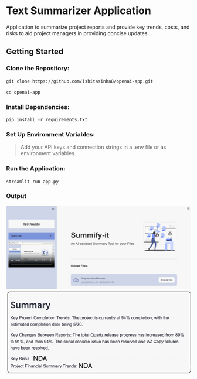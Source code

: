 # Text Summarizer Application
Application to summarize project reports and provide key trends, costs, and risks to aid project managers in providing concise updates.

## Getting Started
### Clone the Repository:

```
git clone https://github.com/ishitasinha8/openai-app.git
```
```
cd openai-app
```

### Install Dependencies:

```
pip install -r requirements.txt
```

### Set Up Environment Variables: 
> Add your API keys and connection strings in a .env file or as environment variables.

### Run the Application:

```
streamlit run app.py
```
### Output
![Screenshot of webpage](/images/summify%20it.png)
![Screenshot of output](/images/summify%20it%202.png)


